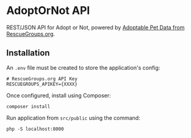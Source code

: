 # AdoptOrNot API
REST/JSON API for Adopt or Not, powered by [Adoptable Pet Data from RescueGroups.org][0].

## Installation
An `.env` file must be created to store the application's config:

```
# RescueGroups.org API Key
RESCUEGROUPS_APIKEY={XXXX}
```

Once configured, install using Composer:

```
composer install
```

Run application from `src/public` using the command:

```
php -S localhost:8000
```


[0]: https://userguide.rescuegroups.org/display/APIDG/Complete+Adoptable+Pet+Data+Download+via+FTP
